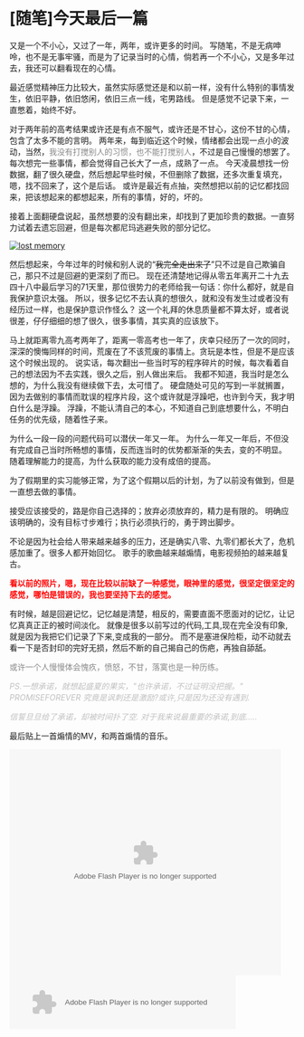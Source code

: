 # [随笔]今天最后一篇

又是一个不小心，又过了一年，两年，或许更多的时间。
写随笔，不是无病呻呤，也不是无事牢骚，而是为了记录当时的心情，倘若再一个不小心，又是多年过去，我还可以翻看现在的心情。
<!--more-->
最近感觉精神压力比较大，虽然实际感觉还是和以前一样，没有什么特别的事情发生，依旧平静，依旧悠闲，依旧三点一线，宅男路线。
但是感觉不记录下来，一直憋着，始终不好。

对于两年前的高考结果或许还是有点不服气，或许还是不甘心，这份不甘的心情，包含了太多不能的言明。
两年来，每到临近这个时候，情绪都会出现一点小的波动，当然，<span style="color: #888888;">我没有打搅别人的习惯，也不能打搅别人</span>，不过是自己慢慢的想罢了。
每次想完一些事情，都会觉得自己长大了一点，成熟了一点。
今天凌晨想找一份数据，翻了很久硬盘，然后想起早些时候，不但删除了数据，还多次重复填充，嗯，找不回来了，这个是后话。
或许是最近有点抽，突然想把以前的记忆都找回来，把该想起来的都想起来，所有的事情，好的，坏的。

接着上面翻硬盘说起，虽然想要的没有翻出来，却找到了更加珍贵的数据。一直努力试着去遗忘回避，但是每次都尼玛逃避失败的部分记忆。

[![lost memory](https://attachment.soulteary.com/2011/06/04/someone.jpg "lost memory")](https://attachment.soulteary.com/2011/06/04/someone.jpg) 

然后想起来，今年过年的时候和别人说的“<del>我完全走出来了</del>”只不过是自己欺骗自己，那只不过是回避的更深刻了而已。
现在还清楚地记得从零五年离开二十九去四十八中最后学习的71天里，那位很势力的老师给我一句话：你什么都好，就是自我保护意识太强。
所以，很多记忆不去认真的想很久，就和没有发生过或者没有经历过一样，也是保护意识作怪么？
这一个礼拜的休息质量都不算太好，或者说很差，仔仔细细的想了很久，很多事情，其实真的应该放下。

马上就距离零九高考两年了，距离一零高考也一年了，庆幸只经历了一次的同时，深深的懊悔同样的时间，荒废在了不该荒废的事情上。贪玩是本性，但是不是应该这个时候出现的。
说实话，每次翻出一些当时写的程序碎片的时候，每次看着自己的想法因为不去实践，很久之后，别人做出来后。
我都不知道，我当时是怎么想的，为什么我没有继续做下去，太可惜了。
硬盘随处可见的写到一半就搁置，因为去做别的事情而耽误的程序片段，这个或许就是浮躁吧，也许到今天，我才明白什么是浮躁。
浮躁，不能认清自己的本心，不知道自己到底想要什么，不明白任务的优先级，随着性子来。

为什么一段一段的问题代码可以潜伏一年又一年。
为什么一年又一年后，不但没有完成自己当时所畅想的事情，反而连当时的优势都渐渐的失去，变的不明显。
随着理解能力的提高，为什么获取的能力没有成倍的提高。

为了假期里的实习能够正常，为了这个假期以后的计划，为了以前没有做到，但是一直想去做的事情。

接受应该接受的，路是你自己选择的；放弃必须放弃的，精力是有限的。
明确应该明确的，没有目标寸步难行；执行必须执行的，勇于跨出脚步。

不论是因为社会给人带来越来越多的压力，还是确实八零、九零们都长大了，危机感加重了。很多人都开始回忆。
歌手的歌曲越来越煽情，电影视频拍的越来越复古。

<strong><span style="color: #ff0000;">看以前的照片，嗯，现在比较以前缺了一种感觉，眼神里的感觉，很坚定很坚定的感觉，哪怕是错误的，我也要坚持下去的感觉。</span></strong>

有时候，越是回避记忆，记忆越是清楚，相反的，需要直面不愿面对的记忆，让记忆真真正正的被时间淡化。
就像是很多以前写过的代码,工具,现在完全没有印象,就是因为我把它们记录了下来,变成我的一部分。
而不是塞进保险柜，动不动就去看一下是否封印的完好无损，然后不断的自己揭自己的伤疤，再独自舔舐。

<span style="color: #888888;">或许一个人慢慢体会愧疚，愤怒，不甘，落寞也是一种历练。</span>

<span style="color: #c0c0c0;"><em>PS.一想承诺，就想起盛夏的果实，"也许承诺，不过证明没把握。" PROMISEFOREVER 究竟是讽刺还是激励?或许,只是因为还没有遇到.</em></span>

<span style="color: #c0c0c0;"><em>信誓旦旦给了承诺，却被时间扑了空.</em></span>
<span style="color: #c0c0c0;"><em> 对于我来说最重要的承诺,到底.....</em></span>

最后贴上一首煽情的MV，和两首煽情的音乐。

<embed type="application/x-shockwave-flash" width="480" height="400" src="http://player.youku.com/player.php/sid/XMjE4MzIzNDE2/v.swf" quality="high" align="middle" allowscriptaccess="sameDomain"> <object id="bdmp3widget7601" classid="clsid:D27CDB6E-AE6D-11cf-96B8-444553540000" width="400" height="95"><param name="movie" value="http://box.baidu.com/widget/flash/mbsong.swf?name=%E4%B8%8D%E5%88%86%E6%89%8B%E7%9A%84%E6%81%8B%E7%88%B1&amp;artist=%E6%B1%AA%E8%8B%8F%E6%B3%B7"><param name="wmode" value="opaque"><param name="allowscriptaccess" value="always"><embed type="application/x-shockwave-flash" width="400" height="95" src="http://box.baidu.com/widget/flash/mbsong.swf?name=%E4%B8%8D%E5%88%86%E6%89%8B%E7%9A%84%E6%81%8B%E7%88%B1&amp;artist=%E6%B1%AA%E8%8B%8F%E6%B3%B7" name="bdmp3widget7601" allowscriptaccess="always" wmode="opaque"></object>

